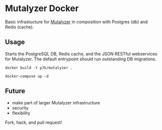 # Mutalyzer Docker

Basic infrastucture for [Mutalyzer](https://mutalyzer.nl) in composition with
Postgres (db) and Redis (cache).

## Usage

Starts the PostgreSQL DB, Redis cache, and the JSON RESTful webservices for
Mutalyzer.  The default entrypoint should run outstanding DB migrations.

`docker build -t p7k/mutalyzer .`

`docker-compose up -d`

## Future

* make part of larger Mutalyzer infrastructure
* security
* flexibility

Fork, hack, and pull request!
